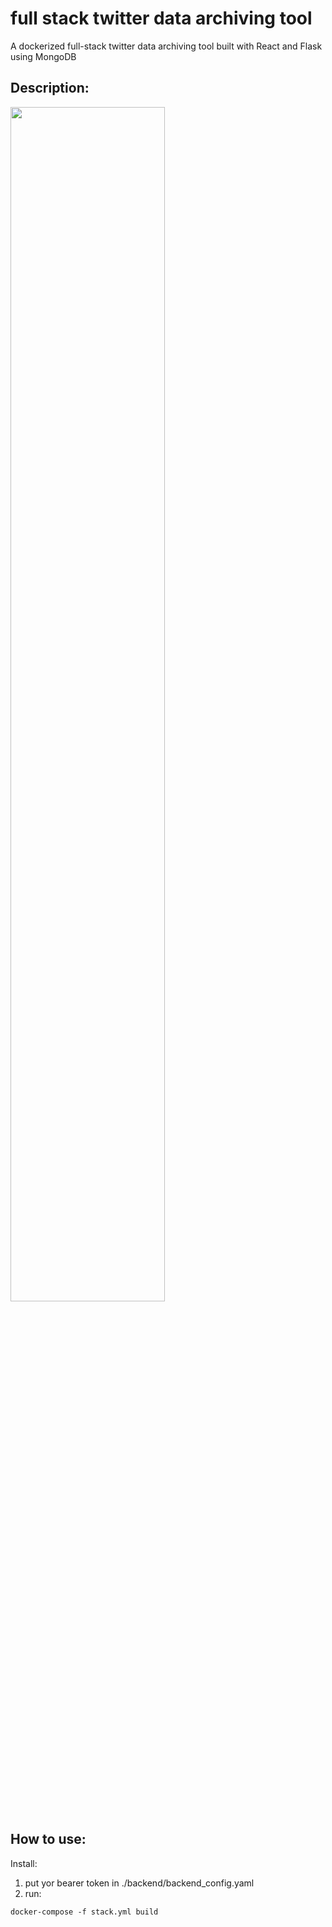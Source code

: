 # full stack twitter data archiving tool
 A dockerized full-stack twitter data archiving tool built with React and Flask using MongoDB

## Description:
<img src="https://github.com/lusixing/full-stack-twitter-data-archiving-tool/blob/main/asset/img1.jpg" width=70% height=70%>

## How to use:
Install:
1. put yor bearer token in ./backend/backend_config.yaml
2. run: 
```
docker-compose -f stack.yml build
```
